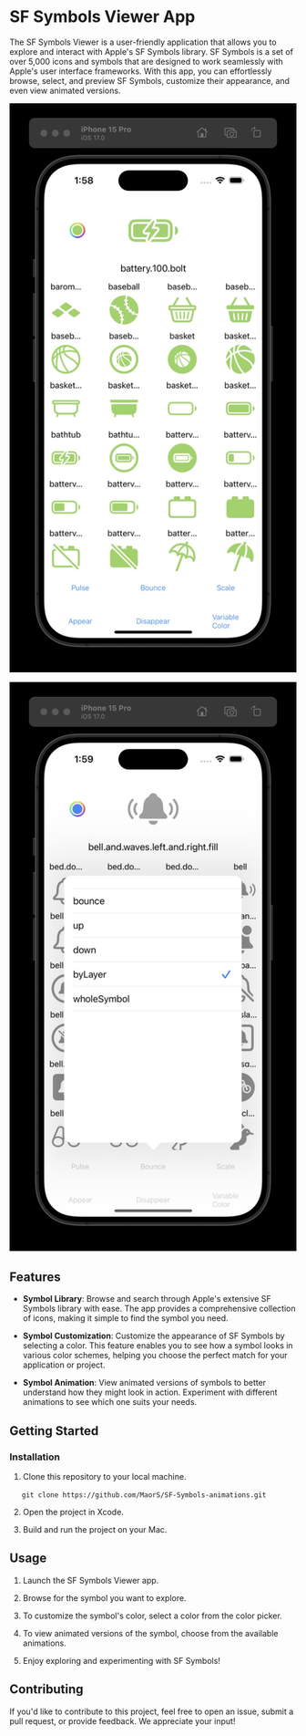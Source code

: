 # SF Symbols Viewer App

The SF Symbols Viewer is a user-friendly application that allows you to explore and interact with Apple's SF Symbols library. SF Symbols is a set of over 5,000 icons and symbols that are designed to work seamlessly with Apple's user interface frameworks. With this app, you can effortlessly browse, select, and preview SF Symbols, customize their appearance, and even view animated versions.

![SF Symbols Viewer App Screenshot](assets/battery+100.jpg)

![SF Symbols Viewer App Screenshot](assets/bell+menu.jpg)

## Features

- **Symbol Library**: Browse and search through Apple's extensive SF Symbols library with ease. The app provides a comprehensive collection of icons, making it simple to find the symbol you need.

- **Symbol Customization**: Customize the appearance of SF Symbols by selecting a color. This feature enables you to see how a symbol looks in various color schemes, helping you choose the perfect match for your application or project.

- **Symbol Animation**: View animated versions of symbols to better understand how they might look in action. Experiment with different animations to see which one suits your needs.

## Getting Started

### Installation

1. Clone this repository to your local machine.

   
`   git clone https://github.com/MaorS/SF-Symbols-animations.git`


2. Open the project in Xcode.

3. Build and run the project on your Mac.

## Usage

1. Launch the SF Symbols Viewer app.

2. Browse for the symbol you want to explore.

3. To customize the symbol's color, select a color from the color picker.

4. To view animated versions of the symbol, choose from the available animations.

5. Enjoy exploring and experimenting with SF Symbols!

## Contributing

If you'd like to contribute to this project, feel free to open an issue, submit a pull request, or provide feedback. We appreciate your input!



